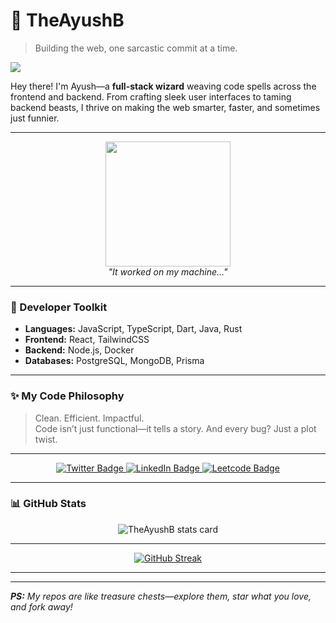 # 👾 TheAyushB  
> Building the web, one sarcastic commit at a time.  

![](https://komarev.com/ghpvc/?username=TheAyushB&color=dc143c&label=Profile+Visits)

Hey there! I'm Ayush—a **full-stack wizard** weaving code spells across the frontend and backend. From crafting sleek user interfaces to taming backend beasts, I thrive on making the web smarter, faster, and sometimes just funnier.  

---

<div align="center">
  <img src="https://media.giphy.com/media/l0MYC0LajbaPoEADu/giphy.gif" width="200"/>
  <br />
  <em>"It worked on my machine..."</em>
</div>

---

### 🧰 Developer Toolkit  
- **Languages:** JavaScript, TypeScript, Dart, Java, Rust  
- **Frontend:** React, TailwindCSS  
- **Backend:** Node.js, Docker  
- **Databases:** PostgreSQL, MongoDB, Prisma  

---

### ✨ My Code Philosophy  

> Clean. Efficient. Impactful.  
Code isn’t just functional—it tells a story. And every bug? Just a plot twist.  

---

<div align="center" class="batches">
  <a href="https://www.x.com/TheAyushB/">
    <img src="https://img.shields.io/badge/X/Twitter-000000?style=for-the-badge&logo=x&logoColor=white" alt="Twitter Badge"/>
  </a>
  <a href="https://www.linkedin.com/in/TheAyushB">
    <img src="https://img.shields.io/badge/LinkedIn-blue?style=for-the-badge&logo=linkedin&logoColor=white" alt="LinkedIn Badge"/>
  </a>
  <a href="https://leetcode.com/TheAyushB/">
    <img src="https://img.shields.io/badge/Leetcode-black?style=for-the-badge&logo=leetcode&logoColor=white" alt="Leetcode Badge"/>
  </a>
 
</div>

---

### 📊 GitHub Stats  

<div align="center">
  <p>
    <img align="center" src="https://github-readme-stats.vercel.app/api?username=TheAyushB&show_icons=true&theme=tokyonight&hide_border=true" alt="TheAyushB stats card"/>
  </p>
<!--   <p> -->
<!--     <img align="center" src="https://github-readme-stats.vercel.app/api/top-langs?username=TheAyushB&theme=radical&hide_border=true&layout=compact" alt="TheAyushB language stats"/> -->
<!--   </p> -->
  
---
    

  <div align="center">
  
  [![GitHub Streak](https://streak-stats.demolab.com/?user=TheAyushB&theme=ads-juicy-fresh)](https://git.io/streak-stats)
  
  </div>

---
    
  
</div>

---

_**PS:** My repos are like treasure chests—explore them, star what you love, and fork away!_
